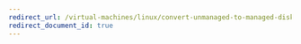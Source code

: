 ```yaml
---
redirect_url: /virtual-machines/linux/convert-unmanaged-to-managed-disks
redirect_document_id: true
---
```

